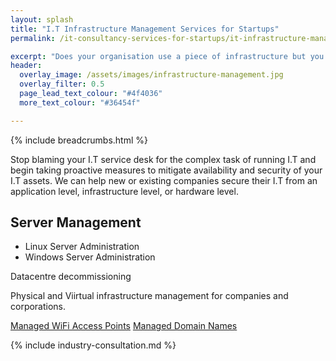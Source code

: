 ```yaml
---
layout: splash
title: "I.T Infrastructure Management Services for Startups"
permalink: /it-consultancy-services-for-startups/it-infrastructure-management-services

excerpt: "Does your organisation use a piece of infrastructure but you're unsure how to manage it? We may be able to help..."
header:
  overlay_image: /assets/images/infrastructure-management.jpg
  overlay_filter: 0.5 
  page_lead_text_colour: "#4f4036"
  more_text_colour: "#36454f"

---
```


{% include breadcrumbs.html %}


Stop blaming your I.T service desk for the complex task of running I.T and begin taking proactive measures to mitigate availability and security of your I.T assets. We can help new or existing companies secure their I.T from an application level, infrastructure level, or hardware level.


## <i class="fas fa-user-tie page-title-icon" aria-hidden="true"></i> Server Management

- Linux Server Administration
- Windows Server Administration

Datacentre decommissioning

Physical and Viirtual infrastructure management for companies and corporations.

[Managed WiFi Access Points](/)
[Managed Domain Names](/)

{% include industry-consultation.md %}